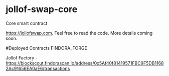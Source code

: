 # jollof-swap-core
Core smart contract

https://jollofswap.com. 
Feel free to read the code. More details coming soon.

#Deployed Contracts
FINDORA_FORGE

Jollof Factory - https://blockscout.findorascan.io/address/0x5Af40f81419571FBC9F5DB11682Ac91656EA0aE6/transactions
